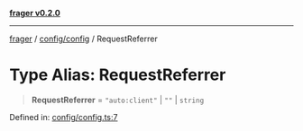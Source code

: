 [**frager v0.2.0**](../../../README.md)

***

[frager](../../../modules.md) / [config/config](../README.md) / RequestReferrer

# Type Alias: RequestReferrer

> **RequestReferrer** = `"auto:client"` \| `""` \| `string`

Defined in: [config/config.ts:7](https://github.com/kkatou7209/frager/blob/25da44507e44e35eaf72e7a7917a8e5de25272a7/lib/config/config.ts#L7)
